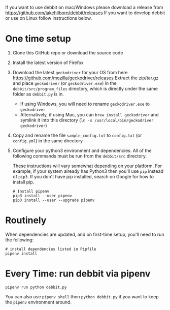 If you want to use debbit on mac/Windows please download a release from https://github.com/jakehilborn/debbit/releases
If you want to develop debbit or use on Linux follow instructions below.

# One time setup
1. Clone this GitHub repo or download the source code
1. Install the latest version of Firefox
1. Download the latest `geckodriver` for your OS from here https://github.com/mozilla/geckodriver/releases
    Extract the zip/tar.gz and place `geckodriver` (or `geckodriver.exe`) in the `debbit/src/program_files` directory, which is directly under the same folder as `debbit.py` is in.
    - If using Windows, you will need to rename `geckodriver.exe` to `geckodriver`
    - Alternatively, if using Mac, you can `brew install geckodriver` and symlink it into this directory (`ln -s /usr/local/bin/geckodriver geckodriver`)
1. Copy and rename the file `sample_config.txt` to `config.txt` (or `config.yml`) in the same directory
1. Configure your python3 environment and dependencies. All of the following commands must be run from the `debbit/src` directory.

    These instructions will vary somewhat depending on your platform. For example,
    if your system already has Python3 then you'll use `pip` instead of `pip3`. If
    you don't have pip installed, search on Google for how to install pip.

    ```
    # Install pipenv
    pip3 install --user pipenv
    pip3 install --user --upgrade pipenv
    ```

# Routinely
When dependencies are updated, and on first-time setup, you'll need to run the following:

```
# install dependencies listed in Pipfile
pipenv install
```

# Every Time: run debbit via pipenv

`pipenv run python debbit.py`

You can also use `pipenv shell` then `python debbit.py` if you want to keep the `pipenv` environment around. 
